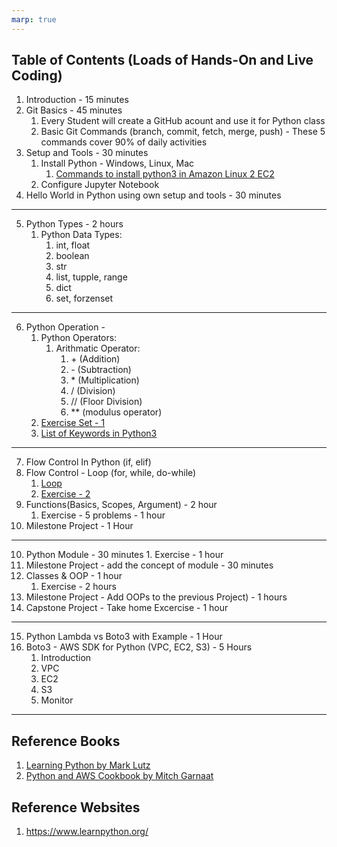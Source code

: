 ```yaml
---
marp: true
---
```


## Table of Contents (Loads of Hands-On and Live Coding)
1. Introduction - 15 minutes
2. Git Basics - 45 minutes
   1. Every Student will create a GitHub acount and use it for Python class
   2. Basic Git Commands (branch, commit, fetch, merge, push) - These 5 commands cover 90% of daily activities
3. Setup and Tools - 30 minutes
   1. Install Python - Windows, Linux, Mac
      1. [Commands to install python3 in Amazon Linux 2 EC2](./data/dev_machine_installation_commands.md)
   2. Configure Jupyter Notebook
4. Hello World in Python using own setup and tools - 30 minutes
---
5. Python Types -  2 hours
   1. Python Data Types:
      1. int, float
      2. boolean
      3. str 
      4. list, tupple, range
      5. dict
      6. set, forzenset
---
6. Python Operation -
   1. Python Operators:
      1. Arithmatic Operator:
         1. \+ (Addition)
         2. \- (Subtraction)
         3. \* (Multiplication)
         4. /  (Division)
         5. // (Floor Division)
         6. \** (modulus operator)
   2. [Exercise Set - 1](./data/exercise-1.md)
   3. [List of Keywords in Python3](./data/python3-keywords.md)

---

7. Flow Control In Python (if, elif)
8. Flow Control - Loop (for, while, do-while)
   1. [Loop](data/loops.md) 
   2. [Exercise - 2](data/exercise-2.md)
9. Functions(Basics, Scopes, Argument) - 2 hour
   1. Exercise - 5 problems - 1 hour
10. Milestone Project - 1 Hour
---
10.  Python Module - 30 minutes
    1.  Exercise - 1 hour
11. Milestone Project - add the concept of module - 30 minutes
12. Classes & OOP - 1 hour
    1.  Exercise - 2 hours
13. Milestone Project - Add OOPs to the previous Project) - 1 hours
14. Capstone Project - Take home Excercise - 1 hour
---
15. Python Lambda vs Boto3 with Example - 1 Hour
16. Boto3 -  AWS SDK for Python (VPC, EC2, S3) - 5 Hours
    1.  Introduction
    2.  VPC
    3.  EC2
    4.  S3
    5.  Monitor

---

## Reference Books
1. [Learning Python by Mark Lutz](https://cfm.ehu.es/ricardo/docs/python/Learning_Python.pdf)
2. [Python and AWS Cookbook by Mitch Garnaat](https://bedford-computing.co.uk/learning/wp-content/uploads/2015/10/Python-and-AWS-Cookbook.pdf)

## Reference Websites
1. https://www.learnpython.org/ 